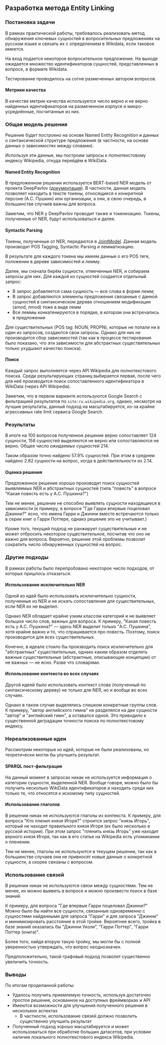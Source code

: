 ## Разработка метода Entity Linking 

### Постановка задачи

В рамках практической работы, требовалось реализовать метод обнаружения ключевых сущностей в вопросительных предложениях
на русском языке и связать их с определением в Wikidata, если таковое имеется.

На вход подается некоторое вопросительное предложение. На выходе ожидается множество идентификаторов сущностей,
представленных в вопросе, в формате Wikidata.

Тестирование проводилось на сотне размеченных автором вопросов.

#### Метрики качества
В качестве метрик качества используется число верно и не верно найденных идентификаторов на размеченном корпусе и
микро-усреднённые, посчитанные из них.

### Общая модель решения

Решение будет построено на основе Named Entity Recognition и данных о синтаксической структуре предложения
(в частности, на основе данных о зависимостях между словами). 

Используя эти данные, мы построим запросы к полнотекстовому индексу Wikipedia, откуда перейдём в WikiData.

#### Named Entity Recognition

В предложенном решении используется BERT-based NER модель от проекта DeepPavlov
([документация](http://docs.deeppavlov.ai/en/master/features/models/ner.html)).
В частности, данная модель позволяет находить в тексте токены, относящиеся к
конкретной персоне (А.С. Пушкин) или организации, а они, в свою очередь, в большинстве случаев важны для вопроса.

Заметим, что NER у DeepPavlov проводит также и токенизацию. Токены, полученные от NER, будут использоваться и далее.

#### Syntactic Parsing

Токены, полученные от NER, передаются в 
[JointModel](http://docs.deeppavlov.ai/en/master/features/models/syntaxparser.html#joint-model-usage). 
Данная модель производит POS Tagging, Syntactic Parsing и лемматизацию. 

В результате для каждого токена мы имеем данные о его POS теге, положении в дереве зависимостей и лемму.

Далее, мы сначала берём сущности, отмеченные NER, и собираем запросы для них. Для каждой из сущностей создается
отдельный запрос:
* В запрос добавляется сама сущность &mdash; все слова в форме лемм;
* В запрос добавляются элементы предложения связанные с данной сущностей в синтаксическом дереве отношением
модификации (amod, nmod) тоже в виде лемм
* Все леммы конкатенируются в порядке, в котором они встречались в предложении

Для существительных (POS tag: NOUN, PROPN), которые не попали ни в один из запросов, создаются свои запросы. Однако
для них не производится сбор зависимостей (так как в процессе тестирования было показано, что эти зависимости для
абстрактных существительных только ухудшают качество поиска).

#### Поиск

Каждый запрос выполняется через API Wikipedia для полнотекстового поиска. Среди результирующих страниц выбирается
первая, после чего для неё производится поиск сопоставленного идентификатора в WikiData (через API Wikipedia).

Заметим, что в первом варианте используются Google Search с фильтрацией результатов по `site:ru.wikipedia.org`,
однако, несмотря на лучшие результаты, данный подход на масштабируется, из-за крайне агрессивных rate limit
сервиса Google Search.

### Результаты

В итоге на 100 вопросов полученное решение верно сопоставляет 124 сущности, 158 сущностей выделяются не верно или
сопоставляются не верно. Общее число ожидаемых сущностей 214.

Таком образом точно найдено 57.9% сущностей. При этом в среднем найдено 2.82 сущности на вопрос,
когда в действительности их 2.14.

#### Оценка решения

Предложенное решение хорошо производит поиск сущностей выявляемых NER и абстрактных сущностей
(типа "повесть" в вопросе "Какая повесть есть у А.С. Пушкина?")

Тем не менее, решение не способно выявлять сущности находящиеся в зависимости (к примеру, в вопросе "Где Гарри
впервые поцеловал Джинни?" ясно, что имена Гарри и Джинни вместе встречаются только в серии книг о Гарри Поттере,
однако решение это не учитывает.)

Кроме того, текущий подход не ранжирует существительные и не может отбросить некоторое существительное,
посчитав что оно не важно для вопроса. Вероятно, решение этой проблемы позволит сократить число обнаруженных
сущностей на вопрос.

### Другие подходы

В рамках работы было перепробовано некоторое число подходов, от которых пришлось отказаться.

#### Использование исключительно NER

Одной из идей было использовать исключительно сущности, полученные из NER и не искать сопоставления для существительных,
если NER их не выделил.
 
Однако NER обладает крайне узким классом категорий и не выявляет большое число слов, важных для
вопроса. К примеру, "Какая повесть есть у А.С. Пушкина?" &mdash; здесь NER выделит только "A.C. Пушкина", хотя крайне
важно и то, что спрашивается про повесть. Поэтому, поиск производится для всех существительных.

Конечно, в идеале стоило бы производить поиск исключительно для "абстрактных" существительных, однако каким образом
отделять важные существительные (абстрактные, описывающие концепции) от не важных &mdash; не ясно. Разве что словарями.

#### Использование контекста во всех случаях

Другой идеей было использовать контекст слова (полученный по синтаксическому дереву) не только для NER, но и вообще во
всех случаях. 

Однако в таком случае выделялись слишком конкретные группы слов. К примеру, "автор английского гимна" не разделялся на
две сущности "автор" и "английский гимн", а оставался одной. Это приводило к существенной деградации точности поиска
по полнотекстовому индексу. 

### Нереализованные идеи

Рассмотрим некоторые из идей, которые не были реализованы, но теоретически могли бы улучшить результат.

#### SPARQL пост-фильтрация

На данный момент в запросах никак не используется информация о категории сущности, выделенной NER. Вообще говоря,
можно было бы получить несколько WikiData идентификаторов и находить среди них только те, что относятся к искомому
типу сущностей.

#### Использование глаголов

В решении никак не используются глаголы из контекста. К примеру, для вопроса "Кто пленил князя Игоря?" строится
запрос "князь Игорь", который не находит правильного князя Игоря (их было несколько в русской истории). При этом
запрос "пленить князь Игорь" уже находит верного князя Игоря, так как в его статье на Wikipedia есть упоминание
о пленении.

Тем не менее, глаголы не используются в текущем решении, так как в большинстве случаев они не привносят
новые данные о конкретной сущности, а скорее связаны с вопросом.

### Использование связей

В решении никак не используются связи между сущностями. Тем не менее, их можно выявить в вопросе и можно произвести
поиск в базе знаний. 

К примеру, для вопроса "Где впервые Гарри поцеловал Джинни?" Можно было бы найти все сущности,
связанные одновременно с сущностями найденными для запроса "Гарри" и для запроса "Джинни" и минимизировать расстояние
в этой тройке. Вероятнее всего, тройка в базе знаний оказалась бы "Джинни Уизли", "Гарри Поттер", "Гарри Поттер (книга)".

Более того, найдя вторую такую тройку, мы могли бы с полной уверенностью утверждать, что вопрос неоднозначен.

Предположительно, такой графовый подход позволит существенно увеличить точность.

### Выводы

По итогам проделанной работы:
* Удалось получить приемлемую точность, используя достаточно простое решение, основанное на доступных фреймворках и API
* Имеются возможности для улучшения полученного решения в нескольких аспектах
    * В частности, использование связей должно позволить существенно улучшить результат
* Полученный подход хорошо масштабируется и может использоваться при обработке больших датасетов, при условии
наличия локального полнотекстового индекса Wikipedia.


